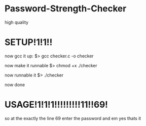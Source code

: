 # Password-Strength-Checker
high quality

# SETUP!1!1!!
now gcc it up:
$> gcc checker.c -o checker

now make it runnable
$> chmod +x ./checker

now runnable it
$> ./checker

now done

# USAGE!1!1!1!!!!!!!!!11!!69!
so at the exactly the line 69 enter the password and em yes thats it
